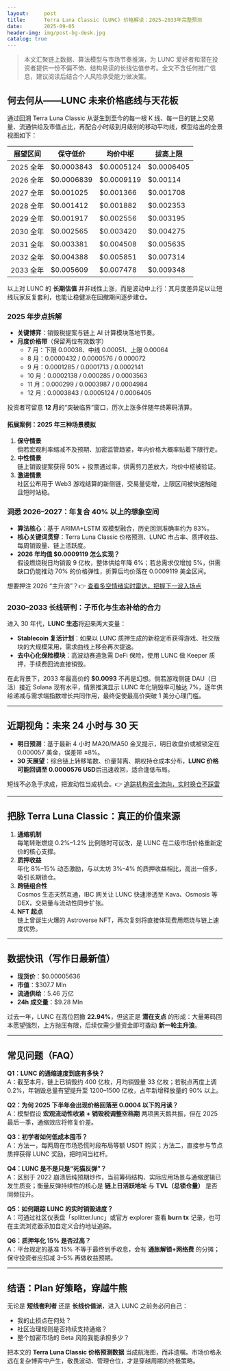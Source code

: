 ```yaml
---
layout:     post
title:      Terra Luna Classic (LUNC) 价格解读：2025–2033年完整预测
date:       2025-09-05
header-img: img/post-bg-desk.jpg
catalog: true
---
```


> 本文汇聚链上数据、算法模型与市场节奏推演，为 LUNC 爱好者和潜在投资者提供一份不偏不倚、结构易读的长线估值参考。全文不含任何推广信息，建议阅读后结合个人风险承受能力做决策。

## 何去何从——LUNC 未来价格底线与天花板

通过回溯 Terra Luna Classic 从诞生到至今的每一根 K 线、每一日的链上交易量、流通供给及市值占比，再配合小时级到月级别的移动平均线，模型给出的全景视图如下：

| 展望区间 | 保守低价 | 均价中枢 | 拔高上限 |
| --- | --- | --- | --- |
| 2025 全年 | $0.0003843 | $0.0005124 | $0.0006405 |
| 2026 全年 | $0.0006839 | $0.0009119 | $0.00114  |
| 2027 全年 | $0.001025 | $0.001366 | $0.001708 |
| 2028 全年 | $0.001412 | $0.001882 | $0.002353 |
| 2029 全年 | $0.001917 | $0.002556 | $0.003195 |
| 2030 全年 | $0.002565 | $0.003420 | $0.004275 |
| 2031 全年 | $0.003381 | $0.004508 | $0.005635 |
| 2032 全年 | $0.004388 | $0.005851 | $0.007314 |
| 2033 全年 | $0.005609 | $0.007478 | $0.009348 |

以上对 LUNC 的 **长期估值** 并非线性上涨，而是波动中上行：其月度差异足以让短线玩家反复套利，也能让稳健派在回撤期间逐步建仓。

### 2025 年步点拆解

- **关键博弈**：销毁税提案与链上 AI 计算模块落地节奏。
- **月度价格带**（保留两位有效数字）  
  - 7 月：下限 0.00038、中线 0.00051、上限 0.00064  
  - 8 月：0.0000432 / 0.0000576 / 0.000072  
  - 9 月：0.0001285 / 0.0001713 / 0.0002141  
  - 10 月：0.0002138 / 0.000285  / 0.0003563  
  - 11 月：0.000299  / 0.0003987 / 0.0004984  
  - 12 月：0.0003843 / 0.0005124 / 0.0006405  

投资者可留意 **12 月**的“突破临界”窗口，历次上涨多伴随年终筹码清算。

#### 拓展案例：2025 年三种场景模拟

1. **保守情景**  
   倘若宏观利率缩减不及预期、加密监管趋紧，年内价格大概率贴着下限行走。
2. **中性情景**  
   链上销毁提案获得 50% + 投票通过率，供需剪刀差放大，均价中枢被验证。
3. **激进情景**  
   社区公布用于 Web3 游戏结算的新侧链，交易量徒增，上限区间被快速触碰且短时站稳。

### 洞悉 2026–2027：年复合 40% 以上的想象空间

- **算法核心**：基于 ARIMA+LSTM 双模型融合，历史回测准确率约为 83%。
- **核心关键词贯穿**：Terra Luna Classic 价格预测、LUNC 市占率、质押收益、每周销毁量、链上活跃度。
- **2026 年均值 $0.0009119 怎么实现？**  
  假设燃烧税日均销毁 9 亿枚，整体供给年降 6%；若总需求仅增加 5%，供需缺口仍能推动 70% 的价格弹性，折算后均价落在 0.0009119 美金区间。

想要押注 2026 “主升浪”？👉 [查看多空情绪实时雷达，把握下一波入场点](https://okxdog.com/)

### 2030–2033 长线研判：子币化与生态补给的合力

进入 30 年代，**LUNC 生态**将迎来两大变量：  
- **Stablecoin 复活计划**：如果以 LUNC 质押生成的新稳定币获得游戏、社交版块的大规模采用，需求曲线上移会再次提速。  
- **去中心化保险模块**：高波动赛道急需 DeFi 保险，使用 LUNC 做 Keeper 质押，手续费回流直接销毁。

在此背景下，2033 年最高价的 **$0.0093** 不再是幻想。倘若游戏侧链 DAU（日活）接近 Solana 现有水平，情景推演显示 LUNC 年化销毁率可触达 7%，逐年供给递减与需求端指数增长共同作用，最终促使最高价突破 1 美分心理门槛。

---

## 近期视角：未来 24 小时与 30 天

- **明日预测**：基于最新 4 小时 MA20/MA50 金叉提示，明日收盘价或被锁定在 0.000057 美金，误差带 ±8%。  
- **30 天展望**：综合链上转移笔数、价量背离、期权持仓成本分布，**LUNC 价格可能回调至 0.0000576 USD**后迅速收回，适合逢低布局。

短线不必急于求成，把波动性当成机会。👉 [追踪机构资金流向，实时换仓不踩雷](https://okxdog.com/)

---

## 把脉 Terra Luna Classic：真正的价值来源

1. **通缩机制**  
   每笔转账燃烧 0.2%–1.2% 比例随时可议改，是 LUNC 在二级市场价格重新定价的核心支撑。  
2. **质押收益**  
   年化 8%–15% 动态激励，与以太坊 3%–4% 的质押收益相比，高出一倍多，吸引长期锁仓。  
3. **跨链组合性**  
   Cosmos 生态天然互通，IBC 网关让 LUNC 快速渗透至 Kava、Osmosis 等 DEX，交易量与流动性同步扩张。  
4. **NFT 起点**  
   链上曾诞生火爆的 Astroverse NFT，再次复刻将直接体现费用燃烧与链上速度优势。

---

## 数据快讯（写作日最新值）

- **现货价**：$0.00005636  
- **市值**：$307.7 Mln  
- **流通供给**：5.46 万亿  
- **24h 成交量**：$9.28 Mln  

过去一年，LUNC 在高位回撤 **22.94%**，但这正是 **潜在支点** 的形成：大量筹码回本愿望强烈，上方抛压有限，后续仅需少量资金即可撬动 **新一轮主升浪**。

---

## 常见问题（FAQ）

**Q1：LUNC 的通缩速度到底有多快？**  
A：截至本月，链上已销毁约 400 亿枚，月均销毁量 33 亿枚；若税点再度上调 0.2%，年销毁总量有望提升至 1200–1500 亿枚，占年新增释放量的 90% 以上。

**Q2：为何 2025 下半年会出现价格回落至 0.0004 以下的月读？**  
A：模型假设 **宏观流动性收紧 + 销毁税调整空档期** 两项黑天鹅共振，但在 2025 最后一季，通缩效应将修复价差。

**Q3：初学者如何低成本囤币？**  
A：方法一，每两周在市场恐慌时段布局等额 USDT 购买；方法二，直接参与节点质押获得 LUNC 奖励，把时间当杠杆。

**Q4：LUNC 是不是只是“死猫反弹”？**  
A：区别于 2022 崩溃后纯预期炒作，当前筹码结构、实际应用场景与通缩逻辑已发生质变；衡量反弹持续性的核心是 **链上日活跃地址** 与 **TVL（总锁仓量）** 是否同频拉升。

**Q5：如何跟踪 LUNC 的实时销毁进度？**  
A：可通过社区仪表盘「splitter.lunc」或官方 explorer 查看 **burn tx** 记录，也可在主流浏览器添加自定义合约地址追踪。

**Q6：质押年化 15% 是否过高？**  
A：平台规定的基准 15% 不等于最终到手收息，会有 **通胀解锁+网络费** 的分摊；保守投资者应扣减 3–5% 再做收益预期。

---

## 结语：Plan 好策略，穿越牛熊

无论是 **短线套利者** 还是 **长线价值派**，进入 LUNC 之前务必问自己：

- 我的止损点在何处？  
- 社区治理规则是否持续支持通缩？  
- 整个加密市场的 Beta 风险我能承担多少？

把本文的 **Terra Luna Classic 价格预测数据** 当成航海图，而非遗嘱。市场价格永远在复杂博弈中产生，敬畏波动、管理仓位，才是穿越周期的终极策略。